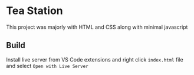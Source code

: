 # Tea Station

This project was majorly with HTML and CSS along with minimal javascript

## Build

Install live server from VS Code extensions and right click `index.html` file and select `Open with Live Server`
